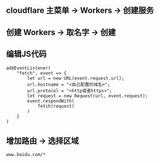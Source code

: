 ## cloudflare 主菜单 -> Workers -> 创建服务

## 创建 Workers -> 取名字 -> 创建

## 编辑JS代码
```
addEventListener(
    "fetch", event => {
        let url = new URL(event.request.url);
        url.hostname = "<自己配置的域名>";
        url.protocol = "<http或者https>";
        let request = new Request(url, event.request);
        event.respondWith(
            fetch(request)
        )
    }
)
```

## 增加路由 -> 选择区域
```
www.baidu.com/*
```

